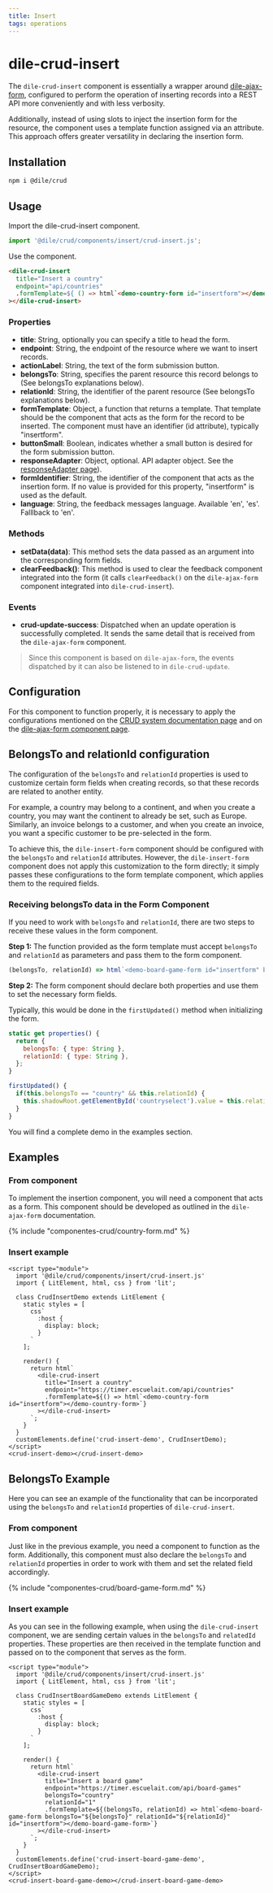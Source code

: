 ```yaml
---
title: Insert
tags: operations
---
```


# dile-crud-insert

The `dile-crud-insert` component is essentially a wrapper around [dile-ajax-form](/crud/ajax-form/), configured to perform the operation of inserting records into a REST API more conveniently and with less verbosity.

Additionally, instead of using slots to inject the insertion form for the resource, the component uses a template function assigned via an attribute. This approach offers greater versatility in declaring the insertion form.

## Installation

```bash
npm i @dile/crud
```

## Usage

Import the dile-crud-insert component.

```javascript
import '@dile/crud/components/insert/crud-insert.js';
```
Use the component.

```html
<dile-crud-insert
  title="Insert a country"
  endpoint="api/countries"
  .formTemplate=${ () => html`<demo-country-form id="insertform"></demo-country-form>` }
></dile-crud-insert>
```

### Properties

- **title**: String, optionally you can specify a title to head the form.
- **endpoint**: String, the endpoint of the resource where we want to insert records.
- **actionLabel**: String, the text of the form submission button.
- **belongsTo**: String, specifies the parent resource this record belongs to (See belongsTo explanations below).
- **relationId**: String, the identifier of the parent resource (See belongsTo explanations below).
- **formTemplate**: Object, a function that returns a template. That template should be the component that acts as the form for the record to be inserted. The component must have an identifier (id attribute), typically "insertform".
- **buttonSmall**: Boolean, indicates whether a small button is desired for the form submission button.
- **responseAdapter**: Object, optional. API adapter object. See the [responseAdapter page](/crud/response-adapter/)).
- **formIdentifier**: String, the identifier of the component that acts as the insertion form. If no value is provided for this property, "insertform" is used as the default.
- **language**: String, the feedback messages language. Available 'en', 'es'. Falllback to 'en'.

### Methods

- **setData(data)**: This method sets the data passed as an argument into the corresponding form fields.
- **clearFeedback()**: This method is used to clear the feedback component integrated into the form (it calls `clearFeedback()` on the `dile-ajax-form` component integrated into `dile-crud-insert`).

### Events

- **crud-update-success**: Dispatched when an update operation is successfully completed. It sends the same detail that is received from the `dile-ajax-form` component.

> Since this component is based on `dile-ajax-form`, the events dispatched by it can also be listened to in `dile-crud-update`.

## Configuration

For this component to function properly, it is necessary to apply the configurations mentioned on the [CRUD system documentation page](/crud/)  and on the [dile-ajax-form component page](/crud/ajax-form/).

## BelongsTo and relationId configuration

The configuration of the `belongsTo` and `relationId` properties is used to customize certain form fields when creating records, so that these records are related to another entity.

For example, a country may belong to a continent, and when you create a country, you may want the continent to already be set, such as Europe. Similarly, an invoice belongs to a customer, and when you create an invoice, you want a specific customer to be pre-selected in the form.

To achieve this, the `dile-insert-form` component should be configured with the `belongsTo` and `relationId` attributes. However, the `dile-insert-form` component does not apply this customization to the form directly; it simply passes these configurations to the form template component, which applies them to the required fields.

### Receiving belongsTo data in the Form Component

If you need to work with `belongsTo` and `relationId`, there are two steps to receive these values in the form component.

**Step 1:** The function provided as the form template must accept `belongsTo` and `relationId` as parameters and pass them to the form component.

```javascript
(belongsTo, relationId) => html`<demo-board-game-form id="insertform" belongsTo="${belongsTo}" relationId="${relationId}"></demo-board-game-form>`
```

**Step 2:** The form component should declare both properties and use them to set the necessary form fields.

Typically, this would be done in the `firstUpdated()` method when initializing the form.

```javascript
static get properties() {
  return {
    belongsTo: { type: String },
    relationId: { type: String },
  };
}

firstUpdated() {
  if(this.belongsTo == "country" && this.relationId) {
    this.shadowRoot.getElementById('countryselect').value = this.relationId;
  }
}
```

You will find a complete demo in the examples section.

## Examples

### From component

To implement the insertion component, you will need a component that acts as a form. This component should be developed as outlined in the `dile-ajax-form` documentation.

{% include "componentes-crud/country-form.md" %}

### Insert example

```html:preview
<script type="module">
  import '@dile/crud/components/insert/crud-insert.js'
  import { LitElement, html, css } from 'lit';

  class CrudInsertDemo extends LitElement {
    static styles = [
      css`
        :host {
          display: block;
        }
      `
    ];
  
    render() {
      return html`
        <dile-crud-insert
          title="Insert a country"
          endpoint="https://timer.escuelait.com/api/countries"
          .formTemplate=${() => html`<demo-country-form id="insertform"></demo-country-form>`}
        ></dile-crud-insert>
      `;
    }
  }
  customElements.define('crud-insert-demo', CrudInsertDemo);
</script>
<crud-insert-demo></crud-insert-demo>
```

## BelongsTo Example

Here you can see an example of the functionality that can be incorporated using the `belongsTo` and `relationId` properties of `dile-crud-insert`.

### From component

Just like in the previous example, you need a component to function as the form. Additionally, this component must also declare the `belongsTo` and `relationId` properties in order to work with them and set the related field accordingly.

{% include "componentes-crud/board-game-form.md" %}

### Insert example

As you can see in the following example, when using the `dile-crud-insert` component, we are sending certain values in the `belongsTo` and `relatedId` properties. These properties are then received in the template function and passed on to the component that serves as the form.

```html:preview
<script type="module">
  import '@dile/crud/components/insert/crud-insert.js'
  import { LitElement, html, css } from 'lit';

  class CrudInsertBoardGameDemo extends LitElement {
    static styles = [
      css`
        :host {
          display: block;
        }
      `
    ];
  
    render() {
      return html`
        <dile-crud-insert
          title="Insert a board game"
          endpoint="https://timer.escuelait.com/api/board-games"
          belongsTo="country"
          relationId="1"
          .formTemplate=${(belongsTo, relationId) => html`<demo-board-game-form belongsTo="${belongsTo}" relationId="${relationId}" id="insertform"></demo-board-game-form>`}
        ></dile-crud-insert>
      `;
    }
  }
  customElements.define('crud-insert-board-game-demo', CrudInsertBoardGameDemo);
</script>
<crud-insert-board-game-demo></crud-insert-board-game-demo>
```